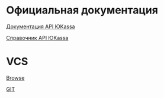 # Официальная документация

[Документация API ЮKassa](https://yookassa.ru/developers)

[Справочник API ЮKassa](https://yookassa.ru/developers/api)

# VCS

[Browse](https://git.yoomoney.ru/projects/SDK/repos/yookassa-sdk-php/browse)

[GIT](https://git.yoomoney.ru/scm/sdk/yookassa-sdk-php.git)
